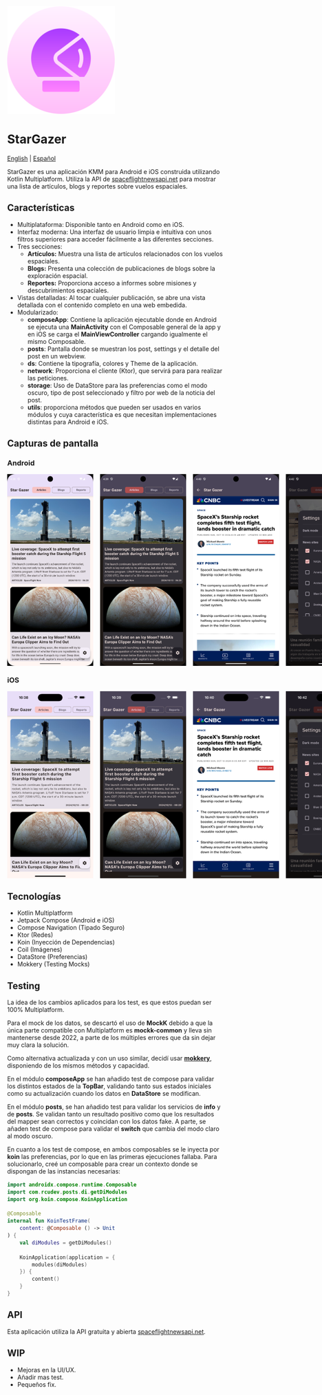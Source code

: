 
<img src="../screenshots/star_gazer_icon.png" alt="StarGazer icon" width="250"/>

# StarGazer

[English](../README.md) | [Español](README.es.md)

StarGazer es una aplicación KMM para Android e iOS construida utilizando Kotlin Multiplatform. Utiliza la API de [spaceflightnewsapi.net](https://www.spaceflightnewsapi.net/) para mostrar una lista de artículos, blogs y reportes sobre vuelos espaciales.

## Características

*   Multiplataforma: Disponible tanto en Android como en iOS.
*   Interfaz moderna: Una interfaz de usuario limpia e intuitiva con unos filtros superiores para acceder fácilmente a las diferentes secciones.
*   Tres secciones:
    *   **Artículos:** Muestra una lista de artículos relacionados con los vuelos espaciales.
    *   **Blogs:** Presenta una colección de publicaciones de blogs sobre la exploración espacial.
    *   **Reportes:** Proporciona acceso a informes sobre misiones y descubrimientos espaciales.
*   Vistas detalladas: Al tocar cualquier publicación, se abre una vista detallada con el contenido completo en una web embedida.
*   Modularizado:
    *   **composeApp**: Contiene la aplicación ejecutable donde en Android se ejecuta una **MainActivity** con el Composable general de la app y en iOS se carga el **MainViewController** cargando igualmente el mismo Composable.
    *   **posts**: Pantalla donde se muestran los post, settings y el detalle del post en un webview.
    *   **ds**: Contiene la tipografía, colores y Theme de la aplicación.
    *   **network**: Proporciona el cliente (Ktor), que servirá para para realizar las peticiones.
    *   **storage**: Uso de DataStore para las preferencias como el modo oscuro, tipo de post seleccionado y filtro por web de la noticia del post.
    *   **utils**: proporciona métodos que pueden ser usados en varios módulos y cuya característica es que necesitan implementaciones distintas para Android e iOS.

## Capturas de pantalla

### Android

<div style="display: flex; justify-content: space-between;">
    <img src="../screenshots/Post_Android_Light.png" alt="Android Light" width="200" style="margin-right: 16px;"/>
<img src="../screenshots/Post_Android_Dark.png" alt="Android Dark" width="200" style="margin-right: 16px;">
<img src="../screenshots/Detail_Android.png" alt="Android Detail" width="200" style="margin-right: 16px;">
<img src="../screenshots/Settings_Android.png" alt="Android Settings" width="200">
</div>

### iOS

<div style="display: flex; justify-content: space-between;">
    <img src="../screenshots/Post_iOS_Light.png" alt="iOS Light" width="200" style="margin-right: 16px;"/>
<img src="../screenshots/Post_iOS_Dark.png" alt="iOS Dark" width="200" style="margin-right: 16px;">
<img src="../screenshots/Detail_iOS.png" alt="iOS Detail" width="200" style="margin-right: 16px;">
<img src="../screenshots/Settings_iOS.png" alt="iOS Settings" width="200">
</div>

## Tecnologías

*   Kotlin Multiplatform
*   Jetpack Compose (Android e iOS)
*   Compose Navigation (Tipado Seguro)
*   Ktor (Redes)
*   Koin (Inyección de Dependencias)
*   Coil (Imágenes)
*   DataStore (Preferencias)
*   Mokkery (Testing Mocks)

## Testing

La idea de los cambios aplicados para los test, es que estos puedan ser 100% Multiplatform.

Para el mock de los datos, se descartó el uso de **MockK** debido a que la única parte compatible con Multiplatform es **mockk-common** y lleva sin mantenerse desde 2022, a parte de los múltiples errores que da sin dejar muy clara la solución.

Como alternativa actualizada y con un uso similar, decidí usar **[mokkery](https://mokkery.dev/)**, disponiendo de los mismos métodos y capacidad.

En el módulo **composeApp** se han añadido test de compose para validar los distintos estados de la **TopBar**, validando tanto sus estados iniciales como su actualización cuando los datos en **DataStore** se modifican.

En el módulo **posts**, se han añadido test para validar los servicios de **info** y de **posts**. Se validan tanto un resultado positivo como que los resultados del mapper sean correctos y coincidan con los datos fake. A parte, se añaden test de compose para validar el **switch** que cambia del modo claro al modo oscuro.

En cuanto a los test de compose, en ambos composables se le inyecta por **koin** las preferencias, por lo que en las primeras ejecuciones fallaba. Para solucionarlo, creé un composable para crear un contexto donde se dispongan de las instancias necesarias:

```kotlin
import androidx.compose.runtime.Composable
import com.rcudev.posts.di.getDiModules
import org.koin.compose.KoinApplication

@Composable
internal fun KoinTestFrame(
    content: @Composable () -> Unit
) {
    val diModules = getDiModules()

    KoinApplication(application = {
        modules(diModules)
    }) {
        content()
    }
}
```

## API

Esta aplicación utiliza la API gratuita y abierta [spaceflightnewsapi.net](https://www.spaceflightnewsapi.net/).

## WIP

*   Mejoras en la UI/UX.
*   Añadir mas test.
*   Pequeños fix.
